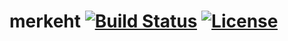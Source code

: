 # merkeht [![Build Status](https://travis-ci.org/shinra-dev/merkhet.png)](https://travis-ci.org/shinra-dev/merkhet) [![License](http://img.shields.io/badge/license-BSD%202--Clause-orange.svg?style=flat)](http://opensource.org/licenses/BSD-2-Clause)


